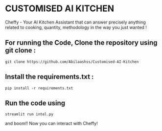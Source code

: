 # CUSTOMISED AI KITCHEN

Cheffy - Your AI Kitchen Assistant that can answer precisely anything related to cooking, quantity, methodology in the way you just wanted ! 


## For running the Code, Clone the repository using git clone : 

```git clone https://github.com/Abilaashss/Customised-AI-Kitchen```


## Install the requirements.txt :

```pip install -r requirements.txt```

## Run the code using 

```streamlit run intel.py```

and boom!! Now you can interact with Cheffy!

